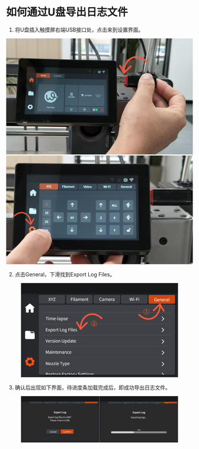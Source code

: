 # 如何通过U盘导出日志文件



1. 将U盘插入触摸屏右端USB接口处，点击来到设置界面。

![](<../../../.gitbook/assets/0 (18).png>) ![](<../../../.gitbook/assets/1 (20).png>)

2. 点击General，下滑找到Export Log Files。

<figure><img src="../../../.gitbook/assets/图片2.png" alt="" width="563"><figcaption></figcaption></figure>

3. 确认后出现如下界面，待进度条加载完成后，即成功导出日志文件。

<figure><img src="../../../.gitbook/assets/image (1) (1) (1) (1).png" alt=""><figcaption></figcaption></figure>
